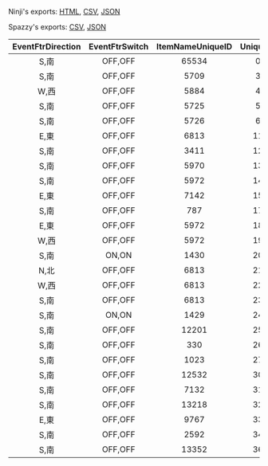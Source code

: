 Ninji's exports: [HTML](https://wuffs.org/acnh/bcsv_160/html/EventPlazaFtrParam.html), [CSV](https://wuffs.org/acnh/bcsv_160/csv/EventPlazaFtrParam.csv), [JSON](https://wuffs.org/acnh/bcsv_160/json/EventPlazaFtrParam.json)

Spazzy's exports: [CSV](https://github.com/McSpazzy/acnh-csv/blob/master/EventPlazaFtrParam.csv), [JSON](https://github.com/McSpazzy/acnh-json/blob/master/EventPlazaFtrParam.json)

| EventFtrDirection | EventFtrSwitch | ItemNameUniqueID | UniqueID | _cb7385a8 |
|:--:|:--:|:--:|:--:|:--:|
| S,南 | OFF,OFF | 65534 | 0 | 0 | 
| S,南 | OFF,OFF | 5709 | 3 | 0 | 
| W,西 | OFF,OFF | 5884 | 4 | 0 | 
| S,南 | OFF,OFF | 5725 | 5 | 0 | 
| S,南 | OFF,OFF | 5726 | 6 | 0 | 
| E,東 | OFF,OFF | 6813 | 11 | 0 | 
| S,南 | OFF,OFF | 3411 | 12 | 0 | 
| S,南 | OFF,OFF | 5970 | 13 | 0 | 
| S,南 | OFF,OFF | 5972 | 14 | 0 | 
| E,東 | OFF,OFF | 7142 | 15 | 0 | 
| S,南 | OFF,OFF | 787 | 17 | 0 | 
| E,東 | OFF,OFF | 5972 | 18 | 0 | 
| W,西 | OFF,OFF | 5972 | 19 | 0 | 
| S,南 | ON,ON | 1430 | 20 | 0 | 
| N,北 | OFF,OFF | 6813 | 21 | 0 | 
| W,西 | OFF,OFF | 6813 | 22 | 0 | 
| S,南 | OFF,OFF | 6813 | 23 | 0 | 
| S,南 | ON,ON | 1429 | 24 | 0 | 
| S,南 | OFF,OFF | 12201 | 25 | 0 | 
| S,南 | OFF,OFF | 330 | 26 | 0 | 
| S,南 | OFF,OFF | 1023 | 27 | 0 | 
| S,南 | OFF,OFF | 12532 | 30 | 0 | 
| S,南 | OFF,OFF | 7132 | 31 | 0 | 
| S,南 | OFF,OFF | 13218 | 32 | 0 | 
| E,東 | OFF,OFF | 9767 | 33 | 1 | 
| S,南 | OFF,OFF | 2592 | 34 | 0 | 
| S,南 | OFF,OFF | 13352 | 36 | 0 | 
